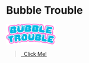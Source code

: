 # Bubble Trouble

[![Logo](https://github.com/abdullahtabish/bubbleTrouble/blob/main/images/logo.png)](https://count-bubbletrouble.netlify.app/#/)

> [&nbsp; Click Me!](https://count-bubbletrouble.netlify.app/#/)
